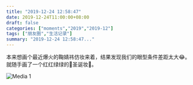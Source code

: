```yaml
---
title: "2019-12-24 12:58:47"
date: 2019-12-24T11:00:00+08:00
draft: false
categories: ["moments","2019","2019-12"]
tags: ["朋友圈","生活记录"]
summary: "2019-12-24 12:58:47..."
---
```


本来想画个最近爆火的鞠婧祎仿妆来着，结果发现我们的眼型条件差距太大😂。就随手画了一个红红绿绿的🎄圣诞妆🎄。

![Media 1](/Moments/photos/2019-12-24/201912241258470.jpg)

